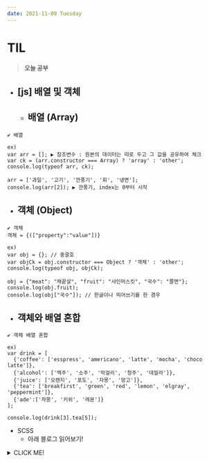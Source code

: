 ```yaml
---
date: 2021-11-09 Tuesday
---
```


# TIL

> **오늘 공부**
- [js] **배열 및 객체**
  -
  - 배열 (Array)
    - 
```
✔ 배열 

ex)
var arr = []; ▶ 참조변수 : 원본의 데이터는 따로 두고 그 값을 공유하여 체크
var ck = (arr.constructor === Array) ? 'array' : 'other';
console.log(typeof arr, ck);

arr = ['과일', '고기', '깐풍기', '회', '냉면'];
console.log(arr[2]); ▶ 깐풍기, index는 0부터 시작

```
  - 객체 (Object)
    -
```
✔ 객체
객체 = {(["property":"value"])}

ex) 
var obj = {}; // 중괄호
var objCk = obj.constructor === Object ? '객체' : 'other';
console.log(typeof obj, objCk);

obj = {"meat": "채끝살", "fruit": "샤인머스킷", "국수": "쫄면"}; 
console.log(obj.fruit);
console.log(obj["국수"]); // 한글이나 띄어쓰기를 한 경우
```

  - 객체와 배열 혼합
    -
```
✔ 객체 배열 혼합

ex)
var drink = [
  {'coffee': ['esspress', 'americano', 'latte', 'mocha', 'choco latte']},
  {'alcohol': ['맥주', '소주', '막걸리', '청주', '데낄라']},
  {'juice': ['오렌지', '포도', '자몽', '망고']},
  {'tea': ['breakfirst', 'green', 'red', 'lemon', 'elgray', 'peppermint']},
  {'ade':['자몽', '키위', '레몬']}
];

console.log(drink[3].tea[5]);
```

- SCSS
  - 아래 블로그 읽어보기!



<details>
<summary>CLICK ME!</summary>  

- https://ko.javascript.info/array
- https://heropy.blog/2018/01/31/sass/

</detials>  
